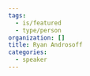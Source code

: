 ```yaml
---
tags:
  - is/featured
  - type/person
organization: []
title: Ryan Androsoff
categories:
  - speaker
---
```


